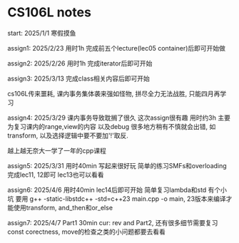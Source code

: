 # CS106L notes

start: 2025/1/1 寒假摸鱼

assign1: 2025/2/23 用时1h 完成前五个lecture(lec05 container)后即可开始做

assign2: 2025/2/26 用时1h 完成iterator后即可开始

assign3: 2025/3/13 完成class相关内容后即可开始

cs106L传来噩耗, 课内事务集体袭来强如怪物, 拼尽全力无法战胜, 只能四月再学习

assign4: 2025/3/29 课内事务导致耽搁了很久 这次assign很有趣 用时约3h 主要为复习课内的range,view的内容 以及debug 很多地方稍有不慎就会出错, 如transform, 以及选择逻辑中要不要加'!'取反.

越上越无奈大一学了一年的cpp课程

assign5: 2025/3/31 用时40min 写起来很好玩 简单的练习SMFs和overloading 完成lec11, 12即可 lec13也可以看看

assign6: 2025/4/6 用时40min lec14后即可开始 简单复习lambda和std 有个小坑 要用 g++ -static-libstdc++ -std=c++23 main.cpp -o main, 23版本来编译才能使用transform, and_then和or_else

assign7: 2025/4/7 Part1 30min cur: rev and Part2, 还有很多细节需要复习 const corectness, move的检查之类的小问题都要去看看

